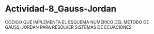 # Actividad-8_Gauss-Jordan
CODIGO QUE IMPLEMENTA EL ESQUEMA NUMERICO DEL METODO DE GAUSS-JORDAN PARA RESOLVER SISTEMAS DE ECUACIONES
